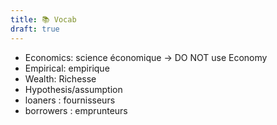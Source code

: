 ```yaml
---
title: 📚 Vocab
draft: true
---
```

- Economics: science économique
  -> DO NOT use Economy
- Empirical: empirique
- Wealth: Richesse
- Hypothesis/assumption
- loaners : fournisseurs
- borrowers : emprunteurs
